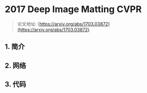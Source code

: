 # 2017 Deep Image Matting CVPR



> 论文地址: [https://arxiv.org/abs/1703.03872](https://arxiv.org/abs/1703.03872)



## 1. 简介





## 2. 网络





## 3. 代码



